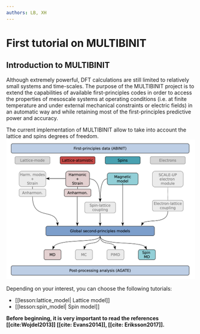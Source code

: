 ```yaml
---
authors: LB, XH
---
```

# First tutorial on MULTIBINIT
## Introduction to MULTIBINIT
Although extremely powerful, DFT calculations are still limited to relatively small systems and time-scales. The purpose of the MULTIBINIT project is to extend the capabilities of available first-principles codes in order to access the properties of mesoscale systems at operating conditions (i.e. at finite temperature and under external mechanical constraints or electric fields) in an automatic way and while retaining most of the first-principles predictive power and accuracy.

The current implementation of MULTIBINIT allow to take into account the lattice and spins degrees of freedom.
![Schema 1](multibinit_assets/multibinit_project.png)

Depending on your interest, you can choose the following tutorials:

   *  [[lesson:lattice_model| Lattice model]]
   *  [[lesson:spin_model| Spin model]]
   

**Before beginning, it is very important to read the references [[cite:Wojdel2013]] [[cite: Evans2014]], [[cite: Eriksson2017]].**

